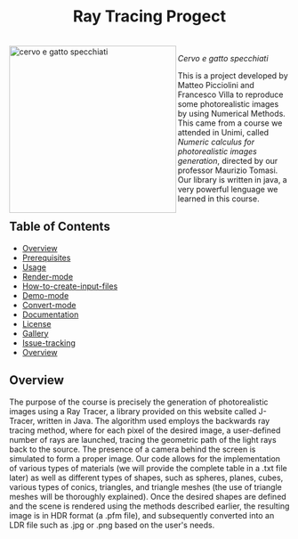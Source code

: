 

 <h1 align="center">  Ray Tracing Progect </h1> <br>


<img align="left" img src="https://github.com/matteopicciolini/ray_tracing/assets/116730685/f64d7b32-25f2-4a6d-a465-07ba183f2b0b" alt="cervo e gatto specchiati"  width="300">

*Cervo e gatto specchiati*

This is a project developed by Matteo Picciolini and Francesco Villa to reproduce some photorealistic images by using Numerical Methods. This came from a course we attended in Unimi, called *Numeric calculus for photorealistic images generation*, directed by our professor Maurizio Tomasi.
Our library is written in java, a very powerful lenguage we learned in this course. 


## Table of Contents
- [Overview](#Overview)
- [Prerequisites](#Prerequisites)
- [Usage](#Usage)
- [Render-mode](#Render-mode)
- [How-to-create-input-files](#How-to-create-input-files)
- [Demo-mode](#Demo-mode)
- [Convert-mode](#Convert-mode)
- [Documentation](#Documentation)
- [License](#License)
- [Gallery](#Gallery)
- [Issue-tracking](#Issue-tracking)
- [Overview](#Overview)

## Overview 

The purpose of the course is precisely the generation of photorealistic images using a Ray Tracer, a library provided on this website called J-Tracer, written in Java.
The algorithm used employs the backwards ray tracing method, where for each pixel of the desired image, a user-defined number of rays are launched, tracing the geometric path of the light rays back to the source. The presence of a camera behind the screen is simulated to form a proper image.
Our code allows for the implementation of various types of materials (we will provide the complete table in a .txt file later) as well as different types of shapes, such as spheres, planes, cubes, various types of conics, triangles, and triangle meshes (the use of triangle meshes will be thoroughly explained).
Once the desired shapes are defined and the scene is rendered using the methods described earlier, the resulting image is in HDR format (a .pfm file), and subsequently converted into an LDR file such as .jpg or .png based on the user's needs.
